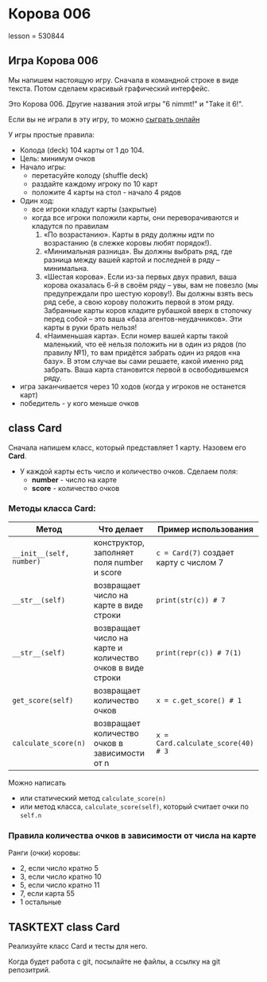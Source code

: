# Корова 006

lesson = 530844

## Игра Корова 006

Мы напишем настоящую игру. Сначала в командной строке в виде текста. Потом сделаем красивый графический интерфейс.

Это Корова 006. Другие названия этой игры "6 nimmt!" и "Take it 6!".

Если вы не играли в эту игру, то можно [сыграть онлайн](https://ru.boardgamearena.com/gamepanel?game=sechsnimmt)

У игры простые правила:

* Колода (deck) 104 карты от 1 до 104.
* Цель: минимум очков
* Начало игры:
    * перетасуйте колоду (shuffle deck)
    * раздайте каждому игроку по 10 карт
    * положите 4 карты на стол - начало 4 рядов
* Один ход:
    * все игроки кладут карты (закрытые)
    * когда все игроки положили карты, они переворачиваются и кладутся по правилам
        1. «По возрастанию». Карты в ряду должны идти по возрастанию (в слежке коровы любят порядок!).
        2. «Минимальная разница». Вы должны выбрать ряд, где разница между вашей картой и последней в ряду – минимальна.
        3. «Шестая корова». Если из-за первых двух правил, ваша корова оказалась 6-й в своём ряду – увы, вам не повезло (мы предупреждали про шестую корову!). Вы должны взять весь ряд себе, а свою корову положить первой в этом ряду. Забранные карты коров кладите рубашкой вверх в стопочку перед собой – это ваша «база агентов-неудачников». Эти карты в руки брать нельзя!
        4. «Наименьшая карта». Если номер вашей карты такой маленький, что её нельзя положить ни в один из рядов (по правилу №1), то вам придётся забрать один из рядов «на базу». В этом случае вы сами решаете, какой именно ряд забрать. Ваша карта становится первой в освободившемся ряду.
* игра заканчивается через 10 ходов (когда у игроков не останется карт)
* победитель - у кого меньше очков

## class Card

Сначала напишем класс, который представляет 1 карту. Назовем его **Card**.

* У каждой карты есть число и количество очков. Сделаем поля:
    * **number** - число на карте
    * **score** - количество очков
    
### Методы класса Card:

| Метод | Что делает | Пример использования |
|----|----|-------|
| `__init__(self, number)` | конструктор, заполняет поля number и score | `c = Card(7)` создает карту с числом 7 |
| `__str__(self)` | возвращает число на карте в виде строки | `print(str(c)) # 7` |
| `__str__(self)` | возвращает число на карте и количество очков в виде строки | `print(repr(c)) # 7(1)` |
| `get_score(self)` | возвращает количество очков | `x = c.get_score() # 1` |
| `calculate_score(n)` | возвращает количество очков в зависимости от n | `x = Card.calculate_score(40) # 3` |

Можно написать

* или статический метод `calculate_score(n)`
* или метод класса, `calculate_score(self)`, который считает очки по `self.n`

### Правила количества очков в зависимости от числа на карте

Ранги (очки) коровы:

* 2, если число кратно 5
* 3, если число кратно 10
* 5, если число кратно 11
* 7, если карта 55
* 1 остальные

## TASKTEXT class Card

Реализуйте класс Card и тесты для него.

Когда будет работа с git, посылайте не файлы, а ссылку на git репозитрий.